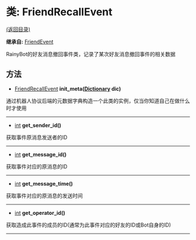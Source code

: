 # 类: FriendRecallEvent  
[(返回目录)](README.md)  
  
**继承自:** [FriendEvent](FriendEvent.md)  
  
RainyBot的好友消息撤回事件类，记录了某次好友消息撤回事件的相关数据  
  
## 方法 
  
- [FriendRecallEvent](FriendRecallEvent.md) **init_meta([Dictionary](https://docs.godotengine.org/en/latest/classes/class_dictionary.html) dic)**  
  
通过机器人协议后端的元数据字典构造一个此类的实例，仅当你知道自己在做什么时才使用  
  
---  
  
- [int](https://docs.godotengine.org/en/latest/classes/class_int.html) **get_sender_id()**  
  
获取事件原消息发送者的ID  
  
---  
  
- [int](https://docs.godotengine.org/en/latest/classes/class_int.html) **get_message_id()**  
  
获取事件对应的原消息的ID  
  
---  
  
- [int](https://docs.godotengine.org/en/latest/classes/class_int.html) **get_message_time()**  
  
获取事件对应的原消息的发送时间  
  
---  
  
- [int](https://docs.godotengine.org/en/latest/classes/class_int.html) **get_operator_id()**  
  
获取造成此事件的成员的ID(通常为此事件对应的好友的ID或Bot自身的ID)  
  
---  
  

